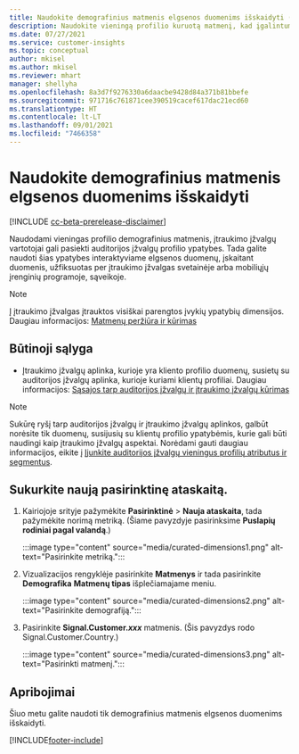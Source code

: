 ```yaml
---
title: Naudokite demografinius matmenis elgsenos duomenims išskaidyti (kuruotos dimensijos)
description: Naudokite vieningą profilio kuruotą matmenį, kad įgalintumėte auditorijos įžvalgų kliento profilio ypatybes.
ms.date: 07/27/2021
ms.service: customer-insights
ms.topic: conceptual
author: mkisel
ms.author: mkisel
ms.reviewer: mhart
manager: shellyha
ms.openlocfilehash: 8a3d7f9276330a6daacbe9428d84a371b81bbefe
ms.sourcegitcommit: 971716c761871cee390519cacef617dac21ecd60
ms.translationtype: HT
ms.contentlocale: lt-LT
ms.lasthandoff: 09/01/2021
ms.locfileid: "7466358"
---
```

# <a name="use-demographic-dimensions-for-splitting-behavioral-data"></a>Naudokite demografinius matmenis elgsenos duomenims išskaidyti

[!INCLUDE [cc-beta-prerelease-disclaimer](includes/cc-beta-prerelease-disclaimer.md)]

Naudodami vieningas profilio demografinius matmenis, įtraukimo įžvalgų vartotojai gali pasiekti auditorijos įžvalgų profilio ypatybes. Tada galite naudoti šias ypatybes interaktyviame elgsenos duomenų, įskaitant duomenis, užfiksuotas per įtraukimo įžvalgas svetainėje arba mobiliųjų įrenginių programoje, sąveikoje.

>[!NOTE]
> Į įtraukimo įžvalgas įtrauktos visiškai parengtos įvykių ypatybių dimensijos. Daugiau informacijos: [Matmenų peržiūra ir kūrimas](dimensions.md)

## <a name="prerequisite"></a>Būtinoji sąlyga

- Įtraukimo įžvalgų aplinka, kurioje yra kliento profilio duomenų, susietų su auditorijos įžvalgų aplinka, kurioje kuriami klientų profiliai. Daugiau informacijos: [Sąsajos tarp auditorijos įžvalgų ir įtraukimo įžvalgų kūrimas](integrate-audience-insights-engagement-insights.md)

> [!NOTE]
> Sukūrę ryšį tarp auditorijos įžvalgų ir įtraukimo įžvalgų aplinkos, galbūt norėsite tik duomenų, susijusių su klientų profilio ypatybėmis, kurie gali būti naudingi kaip įtraukimo įžvalgų aspektai. Norėdami gauti daugiau informacijos, eikite į [Įjunkite auditorijos įžvalgų vieningus profilių atributus ir segmentus](integrate-audience-insights-engagement-insights.md#enable-audience-insights-unified-profiles-attributes-and-segments).

## <a name="create-a-new-custom-report"></a>Sukurkite naują pasirinktinę ataskaitą.

1. Kairiojoje srityje pažymėkite **Pasirinktinė** > **Nauja ataskaita**, tada pažymėkite norimą metriką. (Šiame pavyzdyje pasirinksime **Puslapių rodiniai pagal valandą**.)

    :::image type="content" source="media/curated-dimensions1.png" alt-text="Pasirinkite metriką.":::

2. Vizualizacijos rengyklėje pasirinkite **Matmenys** ir tada pasirinkite **Demografika** **Matmenų tipas** išplečiamajame meniu.

    :::image type="content" source="media/curated-dimensions2.png" alt-text="Pasirinkite demografiją.":::

3. Pasirinkite **Signal.Customer.*xxx*** matmenis. (Šis pavyzdys rodo Signal.Customer.Country.)

    :::image type="content" source="media/curated-dimensions3.png" alt-text="Pasirinkti matmenį.":::
  
## <a name="limitations"></a>Apribojimai

Šiuo metu galite naudoti tik demografinius matmenis elgsenos duomenims išskaidyti.


[!INCLUDE[footer-include](../includes/footer-banner.md)]
